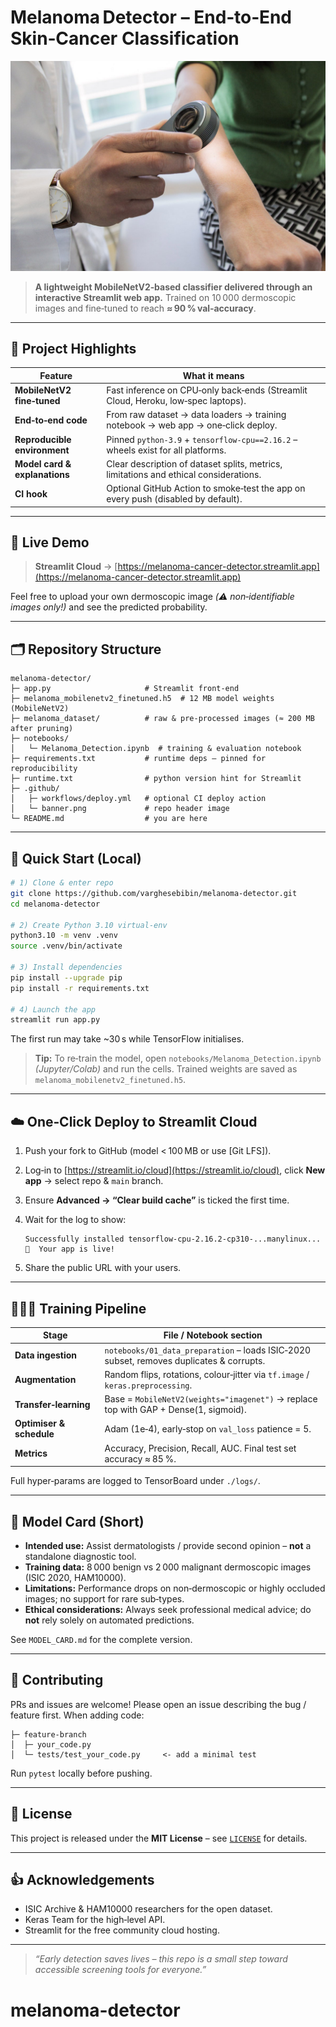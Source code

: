 # Melanoma Detector – End‑to‑End Skin‑Cancer Classification

<p align="center">
  <img src="Logo/Dermatology.jpeg"alt="banner"/>
</p>

> **A lightweight MobileNetV2‑based classifier delivered through an interactive Streamlit web app.** Trained on 10 000 dermoscopic images and fine‑tuned to reach **≈ 90 % val‑accuracy**.

---

## 🌟 Project Highlights

| Feature                       | What it means                                                                         |
| ----------------------------- | ------------------------------------------------------------------------------------- |
| **MobileNetV2 fine‑tuned**    | Fast inference on CPU‑only back‑ends (Streamlit Cloud, Heroku, low‑spec laptops).     |
| **End‑to‑end code**           | From raw dataset → data loaders → training notebook → web app → one‑click deploy.     |
| **Reproducible environment**  | Pinned `python‑3.9` + `tensorflow‑cpu==2.16.2` – wheels exist for all platforms.     |
| **Model card & explanations** | Clear description of dataset splits, metrics, limitations and ethical considerations. |
| **CI hook**                   | Optional GitHub Action to smoke‑test the app on every push (disabled by default).     |

---

## 🔗 Live Demo

> **Streamlit Cloud** → [https://melanoma-cancer-detector.streamlit.app](https://melanoma-cancer-detector.streamlit.app)

Feel free to upload your own dermoscopic image *(⚠️ non‑identifiable images only!)* and see the predicted probability.

---

## 🗂️ Repository Structure

```
melanoma-detector/
├─ app.py                     # Streamlit front‑end
├─ melanoma_mobilenetv2_finetuned.h5  # 12 MB model weights (MobileNetV2)
├─ melanoma_dataset/          # raw & pre‑processed images (≈ 200 MB after pruning)
├─ notebooks/
│   └─ Melanoma_Detection.ipynb  # training & evaluation notebook
├─ requirements.txt           # runtime deps – pinned for reproducibility
├─ runtime.txt                # python version hint for Streamlit
├─ .github/
│   ├─ workflows/deploy.yml   # optional CI deploy action
│   └─ banner.png             # repo header image
└─ README.md                  # you are here
```

---

## 🚀 Quick Start (Local)

```bash
# 1) Clone & enter repo
git clone https://github.com/varghesebibin/melanoma-detector.git
cd melanoma-detector

# 2) Create Python 3.10 virtual‑env
python3.10 -m venv .venv
source .venv/bin/activate

# 3) Install dependencies
pip install --upgrade pip
pip install -r requirements.txt

# 4) Launch the app
streamlit run app.py
```

The first run may take \~30 s while TensorFlow initialises.

> **Tip:** To re‑train the model, open `notebooks/Melanoma_Detection.ipynb` *(Jupyter/Colab)* and run the cells. Trained weights are saved as `melanoma_mobilenetv2_finetuned.h5`.

---

## ☁️  One‑Click Deploy to Streamlit Cloud

1. Push your fork to GitHub (model < 100 MB or use \[Git LFS]).
2. Log‑in to [https://streamlit.io/cloud](https://streamlit.io/cloud), click **New app** → select repo & `main` branch.
3. Ensure **Advanced → “Clear build cache”** is ticked the first time.
4. Wait for the log to show:

   ```
   Successfully installed tensorflow-cpu‑2.16.2‑cp310‑...manylinux...
   🎈  Your app is live!
   ```
5. Share the public URL with your users.

---

## 🏋🏽‍♂️  Training Pipeline

| Stage                    | File / Notebook section                                                                  |
| ------------------------ | ---------------------------------------------------------------------------------------- |
| **Data ingestion**       | `notebooks/01_data_preparation` – loads ISIC‑2020 subset, removes duplicates & corrupts. |
| **Augmentation**         | Random flips, rotations, colour‑jitter via `tf.image` / `keras.preprocessing`.           |
| **Transfer‑learning**    | Base = `MobileNetV2(weights="imagenet")` → replace top with GAP + Dense(1, sigmoid).     |
| **Optimiser & schedule** | Adam (1e‑4), early‑stop on `val_loss` patience = 5.                                      |
| **Metrics**              | Accuracy, Precision, Recall, AUC. Final test set accuracy ≈ 85 %.                        |

Full hyper‑params are logged to TensorBoard under `./logs/`.

---

## 📝  Model Card (Short)

* **Intended use:** Assist dermatologists / provide second opinion – **not** a standalone diagnostic tool.
* **Training data:** 8 000 benign vs 2 000 malignant dermoscopic images (ISIC 2020, HAM10000).
* **Limitations:** Performance drops on non‑dermoscopic or highly occluded images; no support for rare sub‑types.
* **Ethical considerations:** Always seek professional medical advice; do **not** rely solely on automated predictions.

See `MODEL_CARD.md` for the complete version.

---

## 🙌  Contributing

PRs and issues are welcome!  Please open an issue describing the bug / feature first.  When adding code:

```text
├─ feature‑branch
│  ├─ your_code.py
│  └─ tests/test_your_code.py     <- add a minimal test   
```

Run `pytest` locally before pushing.

---

## 📜 License

This project is released under the **MIT License** – see [`LICENSE`](LICENSE) for details.

---

## 👍 Acknowledgements

* ISIC Archive & HAM10000 researchers for the open dataset.
* Keras Team for the high‑level API.
* Streamlit for the free community cloud hosting.

---

> *“Early detection saves lives – this repo is a small step toward accessible screening tools for everyone.”*
# melanoma-detector
